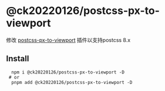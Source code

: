 #  @ck20220126/postcss-px-to-viewport
修改 [postcss-px-to-viewport](https://github.com/evrone/postcss-px-to-viewport) 插件以支持postcss 8.x

## Install
``` shell
  npm i @ck20220126/postcss-px-to-viewport -D
 # or
  pnpm add @ck20220126/postcss-px-to-viewport -D
```
